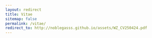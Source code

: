 ```yaml
---
layout: redirect
title: Vitae
sitemap: false
permalink: /vitae/
redirect_to: http://noblegasss.github.io/assets/WZ_CV250424.pdf
---
```











